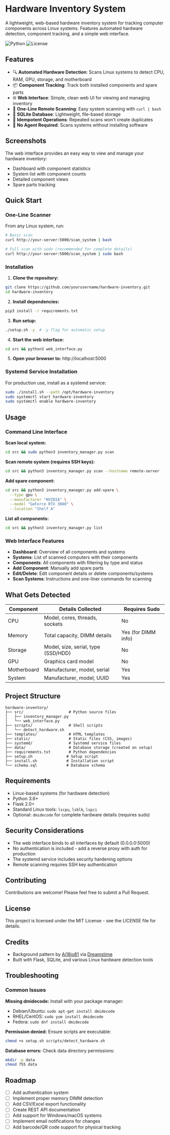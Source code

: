 # Hardware Inventory System

A lightweight, web-based hardware inventory system for tracking computer components across Linux systems. Features automated hardware detection, component tracking, and a simple web interface.

![Python](https://img.shields.io/badge/python-3.6+-blue.svg)
![License](https://img.shields.io/badge/license-MIT-green.svg)

## Features

- 🔍 **Automated Hardware Detection**: Scans Linux systems to detect CPU, RAM, GPU, storage, and motherboard
- 📦 **Component Tracking**: Track both installed components and spare parts
- 🌐 **Web Interface**: Simple, clean web UI for viewing and managing inventory
- 🚀 **One-Line Remote Scanning**: Easy system scanning with `curl | bash`
- 💾 **SQLite Database**: Lightweight, file-based storage
- 🔄 **Idempotent Operations**: Repeated scans won't create duplicates
- 🔧 **No Agent Required**: Scans systems without installing software

## Screenshots

The web interface provides an easy way to view and manage your hardware inventory:
- Dashboard with component statistics
- System list with component counts
- Detailed component views
- Spare parts tracking

## Quick Start

### One-Line Scanner

From any Linux system, run:

```bash
# Basic scan
curl http://your-server:5000/scan_system | bash

# Full scan with sudo (recommended for complete details)
curl http://your-server:5000/scan_system | sudo bash
```

### Installation

1. **Clone the repository:**
```bash
git clone https://github.com/yourusername/hardware-inventory.git
cd hardware-inventory
```

2. **Install dependencies:**
```bash
pip3 install -r requirements.txt
```

3. **Run setup:**
```bash
./setup.sh -y  # -y flag for automatic setup
```

4. **Start the web interface:**
```bash
cd src && python3 web_interface.py
```

5. **Open your browser to:** http://localhost:5000

### Systemd Service Installation

For production use, install as a systemd service:

```bash
sudo ./install.sh --path /opt/hardware-inventory
sudo systemctl start hardware-inventory
sudo systemctl enable hardware-inventory
```

## Usage

### Command Line Interface

**Scan local system:**
```bash
cd src && sudo python3 inventory_manager.py scan
```

**Scan remote system (requires SSH keys):**
```bash
cd src && python3 inventory_manager.py scan --hostname remote-server
```

**Add spare component:**
```bash
cd src && python3 inventory_manager.py add-spare \
  --type gpu \
  --manufacturer "NVIDIA" \
  --model "GeForce RTX 3080" \
  --location "Shelf A"
```

**List all components:**
```bash
cd src && python3 inventory_manager.py list
```

### Web Interface Features

- **Dashboard**: Overview of all components and systems
- **Systems**: List of scanned computers with their components
- **Components**: All components with filtering by type and status
- **Add Component**: Manually add spare parts
- **Edit/Delete**: Edit component details or delete components/systems
- **Scan Systems**: Instructions and one-liner commands for scanning

## What Gets Detected

| Component | Details Collected | Requires Sudo |
|-----------|------------------|---------------|
| CPU | Model, cores, threads, sockets | No |
| Memory | Total capacity, DIMM details | Yes (for DIMM info) |
| Storage | Model, size, serial, type (SSD/HDD) | No |
| GPU | Graphics card model | No |
| Motherboard | Manufacturer, model, serial | Yes |
| System | Manufacturer, model, UUID | Yes |

## Project Structure

```
hardware-inventory/
├── src/                    # Python source files
│   ├── inventory_manager.py
│   └── web_interface.py
├── scripts/                # Shell scripts
│   └── detect_hardware.sh
├── templates/              # HTML templates
├── static/                 # Static files (CSS, images)
├── systemd/                # Systemd service files
├── data/                   # Database storage (created on setup)
├── requirements.txt        # Python dependencies
├── setup.sh               # Setup script
├── install.sh             # Installation script
└── schema.sql             # Database schema
```

## Requirements

- Linux-based systems (for hardware detection)
- Python 3.6+
- Flask 2.0+
- Standard Linux tools: `lscpu`, `lsblk`, `lspci`
- Optional: `dmidecode` for complete hardware details (requires sudo)

## Security Considerations

- The web interface binds to all interfaces by default (0.0.0.0:5000)
- No authentication is included - add a reverse proxy with auth for production
- The systemd service includes security hardening options
- Remote scanning requires SSH key authentication

## Contributing

Contributions are welcome! Please feel free to submit a Pull Request.

## License

This project is licensed under the MIT License - see the LICENSE file for details.

## Credits

- Background pattern by [Ai18io81](https://www.dreamstime.com/ai18io81_info) via [Dreamstime](https://www.dreamstime.com/)
- Built with Flask, SQLite, and various Linux hardware detection tools

## Troubleshooting

### Common Issues

**Missing dmidecode:** Install with your package manager:
- Debian/Ubuntu: `sudo apt-get install dmidecode`
- RHEL/CentOS: `sudo yum install dmidecode`
- Fedora: `sudo dnf install dmidecode`

**Permission denied:** Ensure scripts are executable:
```bash
chmod +x setup.sh scripts/detect_hardware.sh
```

**Database errors:** Check data directory permissions:
```bash
mkdir -p data
chmod 755 data
```

## Roadmap

- [ ] Add authentication system
- [ ] Implement proper memory DIMM detection
- [ ] Add CSV/Excel export functionality
- [ ] Create REST API documentation
- [ ] Add support for Windows/macOS systems
- [ ] Implement email notifications for changes
- [ ] Add barcode/QR code support for physical tracking
